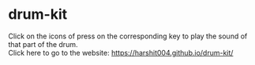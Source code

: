 # drum-kit
Click on the icons of press on the corresponding key to play the sound of that part of the drum. <br/>
Click here to go to the website: https://harshit004.github.io/drum-kit/
